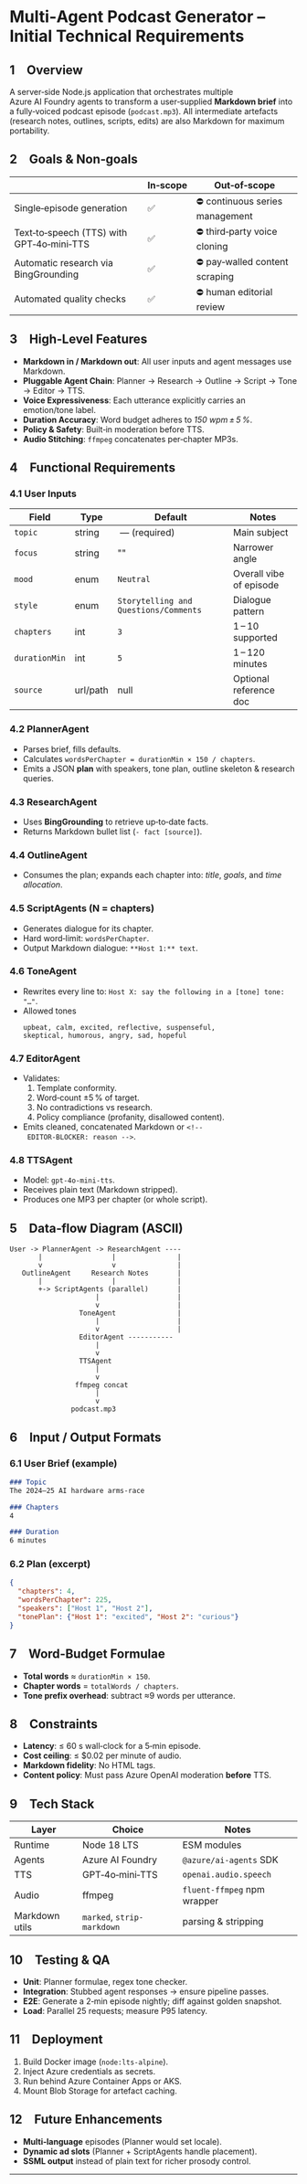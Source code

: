 # Multi‑Agent Podcast Generator – Initial Technical Requirements

## 1 Overview
A server‑side Node.js application that orchestrates multiple Azure AI Foundry agents to transform a user‑supplied **Markdown brief** into a fully‑voiced podcast episode (`podcast.mp3`). All intermediate artefacts (research notes, outlines, scripts, edits) are also Markdown for maximum portability.

## 2 Goals & Non‑goals
|                      | **In‑scope** | **Out‑of‑scope** |
|----------------------|--------------|------------------|
|Single‑episode generation | ✅ | ⛔ continuous series management |
|Text‑to‑speech (TTS) with GPT‑4o‑mini‑TTS | ✅ | ⛔ third‑party voice cloning |
|Automatic research via BingGrounding | ✅ | ⛔ pay‑walled content scraping |
|Automated quality checks | ✅ | ⛔ human editorial review |

## 3 High‑Level Features
* **Markdown in / Markdown out**: All user inputs and agent messages use Markdown.
* **Pluggable Agent Chain**: Planner → Research → Outline → Script → Tone → Editor → TTS.
* **Voice Expressiveness**: Each utterance explicitly carries an emotion/tone label.
* **Duration Accuracy**: Word budget adheres to *150 wpm ± 5 %*.
* **Policy & Safety**: Built‑in moderation before TTS.
* **Audio Stitching**: `ffmpeg` concatenates per‑chapter MP3s.

## 4 Functional Requirements
### 4.1 User Inputs
| Field | Type | Default | Notes |
|-------|------|---------|-------|
|`topic`|string| — (required)|Main subject|
|`focus`|string|""|Narrower angle|
|`mood`|enum|`Neutral`|Overall vibe of episode|
|`style`|enum|`Storytelling and Questions/Comments`|Dialogue pattern|
|`chapters`|int|`3`|1 – 10 supported|
|`durationMin`|int|`5`|1 – 120 minutes|
|`source`|url/path|null|Optional reference doc|

### 4.2 PlannerAgent
* Parses brief, fills defaults.
* Calculates `wordsPerChapter = durationMin × 150 / chapters`.
* Emits a JSON **plan** with speakers, tone plan, outline skeleton & research queries.

### 4.3 ResearchAgent
* Uses **BingGrounding** to retrieve up‑to‑date facts.
* Returns Markdown bullet list (`- fact [source]`).

### 4.4 OutlineAgent
* Consumes the plan; expands each chapter into: _title_, _goals_, and _time allocation_.

### 4.5 ScriptAgents (N = chapters)
* Generates dialogue for its chapter.
* Hard word‑limit: `wordsPerChapter`.
* Output Markdown dialogue: `**Host 1:** text`.

### 4.6 ToneAgent
* Rewrites every line to: `Host X: say the following in a [tone] tone: "…"`.
* Allowed tones
  ```
  upbeat, calm, excited, reflective, suspenseful,
  skeptical, humorous, angry, sad, hopeful
  ```

### 4.7 EditorAgent
* Validates:
  1. Template conformity.
  2. Word‑count ±5 % of target.
  3. No contradictions vs research.
  4. Policy compliance (profanity, disallowed content).
* Emits cleaned, concatenated Markdown or `<!-- EDITOR‑BLOCKER: reason -->`.

### 4.8 TTSAgent
* Model: `gpt‑4o‑mini‑tts`.
* Receives plain text (Markdown stripped).
* Produces one MP3 per chapter (or whole script).

## 5 Data‑flow Diagram (ASCII)
```
User -> PlannerAgent -> ResearchAgent ----
       |                 |               |
       v                 v               |
   OutlineAgent     Research Notes       |
       |                 |               |
       +-> ScriptAgents (parallel)       |
                     |                   |
                     v                   |
                 ToneAgent               |
                     |                   |
                     v                   |
                 EditorAgent -----------
                     |
                     v
                 TTSAgent
                     |
                     v
                ffmpeg concat
                     |
                     v
               podcast.mp3
```

## 6 Input / Output Formats
### 6.1 User Brief (example)
```md
### Topic
The 2024–25 AI hardware arms‑race

### Chapters
4

### Duration
6 minutes
```

### 6.2 Plan (excerpt)
```json
{
  "chapters": 4,
  "wordsPerChapter": 225,
  "speakers": ["Host 1", "Host 2"],
  "tonePlan": {"Host 1": "excited", "Host 2": "curious"}
}
```

## 7 Word‑Budget Formulae
* **Total words** ≈ `durationMin × 150`.
* **Chapter words** = `totalWords / chapters`.
* **Tone prefix overhead**: subtract ≈9 words per utterance.

## 8 Constraints
* **Latency**: ≤ 60 s wall‑clock for a 5‑min episode.
* **Cost ceiling**: ≤ $0.02 per minute of audio.
* **Markdown fidelity**: No HTML tags.
* **Content policy**: Must pass Azure OpenAI moderation **before** TTS.

## 9 Tech Stack
| Layer | Choice | Notes |
|-------|--------|-------|
|Runtime|Node 18 LTS|ESM modules|
|Agents |Azure AI Foundry|`@azure/ai-agents` SDK|
|TTS    |GPT‑4o‑mini‑TTS|`openai.audio.speech`|
|Audio  |ffmpeg|`fluent-ffmpeg` npm wrapper|
|Markdown utils|`marked`, `strip-markdown`|parsing & stripping|

## 10 Testing & QA
* **Unit**: Planner formulae, regex tone checker.
* **Integration**: Stubbed agent responses → ensure pipeline passes.
* **E2E**: Generate a 2‑min episode nightly; diff against golden snapshot.
* **Load**: Parallel 25 requests; measure P95 latency.

## 11 Deployment
1. Build Docker image (`node:lts-alpine`).
2. Inject Azure credentials as secrets.
3. Run behind Azure Container Apps or AKS.
4. Mount Blob Storage for artefact caching.

## 12 Future Enhancements
* **Multi‑language** episodes (Planner would set locale).
* **Dynamic ad slots** (Planner + ScriptAgents handle placement).
* **SSML output** instead of plain text for richer prosody control.

---